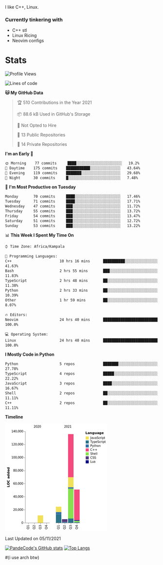 I like C++, Linux.
### Currently tinkering with
 - C++ stl
 - Linux Ricing
 - Neovim configs

# Stats
<!--START_SECTION:waka-->
![Profile Views](http://img.shields.io/badge/Profile%20Views-8-blue)

![Lines of code](https://img.shields.io/badge/From%20Hello%20World%20I%27ve%20Written-228090%20lines%20of%20code-blue)

**🐱 My GitHub Data** 

> 🏆 510 Contributions in the Year 2021
 > 
> 📦 88.6 kB Used in GitHub's Storage 
 > 
> 🚫 Not Opted to Hire
 > 
> 📜 13 Public Repositories 
 > 
> 🔑 14 Private Repositories  
 > 
**I'm an Early 🐤** 

```text
🌞 Morning    77 commits     ████░░░░░░░░░░░░░░░░░░░░░   19.2% 
🌆 Daytime    175 commits    ███████████░░░░░░░░░░░░░░   43.64% 
🌃 Evening    119 commits    ███████░░░░░░░░░░░░░░░░░░   29.68% 
🌙 Night      30 commits     █░░░░░░░░░░░░░░░░░░░░░░░░   7.48%

```
📅 **I'm Most Productive on Tuesday** 

```text
Monday       70 commits     ████░░░░░░░░░░░░░░░░░░░░░   17.46% 
Tuesday      71 commits     ████░░░░░░░░░░░░░░░░░░░░░   17.71% 
Wednesday    47 commits     ███░░░░░░░░░░░░░░░░░░░░░░   11.72% 
Thursday     55 commits     ███░░░░░░░░░░░░░░░░░░░░░░   13.72% 
Friday       54 commits     ███░░░░░░░░░░░░░░░░░░░░░░   13.47% 
Saturday     51 commits     ███░░░░░░░░░░░░░░░░░░░░░░   12.72% 
Sunday       53 commits     ███░░░░░░░░░░░░░░░░░░░░░░   13.22%

```


📊 **This Week I Spent My Time On** 

```text
⌚︎ Time Zone: Africa/Kampala

💬 Programming Languages: 
C++                      10 hrs 16 mins      ██████████░░░░░░░░░░░░░░░   41.63% 
Bash                     2 hrs 55 mins       ███░░░░░░░░░░░░░░░░░░░░░░   11.83% 
TypeScript               2 hrs 48 mins       ██░░░░░░░░░░░░░░░░░░░░░░░   11.38% 
Python                   2 hrs 33 mins       ██░░░░░░░░░░░░░░░░░░░░░░░   10.39% 
Other                    1 hr 59 mins        ██░░░░░░░░░░░░░░░░░░░░░░░   8.07%

🔥 Editors: 
Neovim                   24 hrs 40 mins      █████████████████████████   100.0%

💻 Operating System: 
Linux                    24 hrs 40 mins      █████████████████████████   100.0%

```

**I Mostly Code in Python** 

```text
Python                   5 repos             ███████░░░░░░░░░░░░░░░░░░   27.78% 
TypeScript               4 repos             █████░░░░░░░░░░░░░░░░░░░░   22.22% 
JavaScript               3 repos             ████░░░░░░░░░░░░░░░░░░░░░   16.67% 
Shell                    2 repos             ██░░░░░░░░░░░░░░░░░░░░░░░   11.11% 
C++                      2 repos             ██░░░░░░░░░░░░░░░░░░░░░░░   11.11%

```


**Timeline**

![Chart not found](https://raw.githubusercontent.com/PandeCode/PandeCode/main/charts/bar_graph.png) 


 Last Updated on 05/11/2021
<!--END_SECTION:waka-->
[![PandeCode's GitHub stats](https://github-readme-stats.vercel.app/api?username=PandeCode&theme=dracula&hide_border=true&show_icons=true)](https://github.com/anuraghazra/github-readme-stats)
[![Top Langs](https://github-readme-stats.vercel.app/api/top-langs/?username=PandeCode&layout=compact&theme=dracula&hide_border=true)](https://github.com/anuraghazra/github-readme-stats)


#(i use arch btw)
